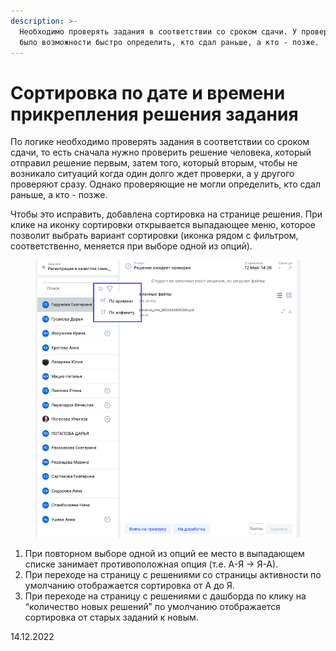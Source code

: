 ```yaml
---
description: >-
  Необходимо проверять задания в соответствии со сроком сдачи. У проверяющих не
  было возможности быстро определить, кто сдал раньше, а кто - позже.
---
```


# Сортировка по дате и времени прикрепления решения задания

По логике необходимо проверять задания в соответствии со сроком сдачи, то есть сначала нужно проверить решение человека, который отправил решение первым, затем того, который вторым, чтобы не возникало ситуаций когда один долго ждет проверки, а у другого проверяют сразу. Однако проверяющие не могли определить, кто сдал раньше, а кто - позже.

Чтобы это исправить, добавлена сортировка на странице решения. При клике на иконку сортировки открывается выпадающее меню, которое позволит выбрать вариант сортировки (иконка рядом с фильтром, соответственно, меняется при выборе одной из опций).

<figure><img src="../../.gitbook/assets/image (247).png" alt=""><figcaption></figcaption></figure>

1. При повторном выборе одной из опций ее место в выпадающем списке занимает противоположная опция (т.е. А-Я -> Я-А).
2. При переходе на страницу с решениями со страницы активности по умолчанию отображается сортировка от А до Я.
3. При переходе на страницу с решениями с дашборда по клику на “количество новых решений” по умолчанию отображается сортировка от старых заданий к новым.

14.12.2022
